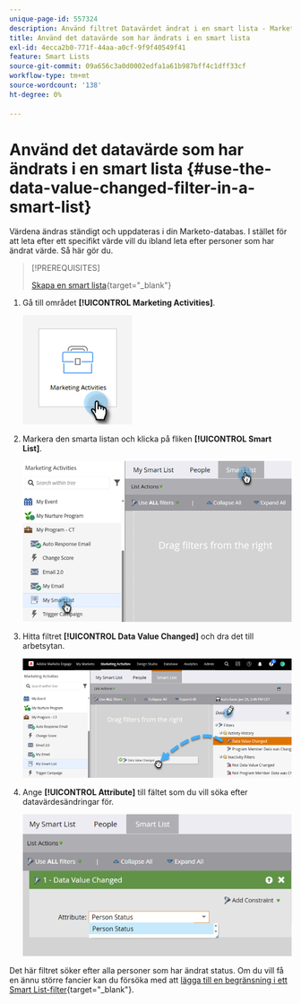 ```yaml
---
unique-page-id: 557324
description: Använd filtret Datavärdet ändrat i en smart lista - Marketo Docs - Produktdokumentation
title: Använd det datavärde som har ändrats i en smart lista
exl-id: 4ecca2b0-771f-44aa-a0cf-9f9f40549f41
feature: Smart Lists
source-git-commit: 09a656c3a0d0002edfa1a61b987bff4c1dff33cf
workflow-type: tm+mt
source-wordcount: '138'
ht-degree: 0%

---
```


# Använd det datavärde som har ändrats i en smart lista {#use-the-data-value-changed-filter-in-a-smart-list}

Värdena ändras ständigt och uppdateras i din Marketo-databas. I stället för att leta efter ett specifikt värde vill du ibland leta efter personer som har ändrat värde. Så här gör du.

>[!PREREQUISITES]
>
>[Skapa en smart lista](/help/marketo/product-docs/core-marketo-concepts/smart-lists-and-static-lists/creating-a-smart-list/create-a-smart-list.md){target="_blank"}

1. Gå till området **[!UICONTROL Marketing Activities]**.

   ![](assets/use-the-data-value-changed-filter-in-a-smart-list-1.png)

1. Markera den smarta listan och klicka på fliken **[!UICONTROL Smart List]**.

   ![](assets/use-the-data-value-changed-filter-in-a-smart-list-2.png)

1. Hitta filtret **[!UICONTROL Data Value Changed]** och dra det till arbetsytan.

   ![](assets/use-the-data-value-changed-filter-in-a-smart-list-3.png)

1. Ange **[!UICONTROL Attribute]** till fältet som du vill söka efter datavärdesändringar för.

   ![](assets/use-the-data-value-changed-filter-in-a-smart-list-4.png)

Det här filtret söker efter alla personer som har ändrat status. Om du vill få en ännu större fancier kan du försöka med att [lägga till en begränsning i ett Smart List-filter](/help/marketo/product-docs/core-marketo-concepts/smart-lists-and-static-lists/using-smart-lists/add-a-constraint-to-a-smart-list-filter.md){target="_blank"}.
